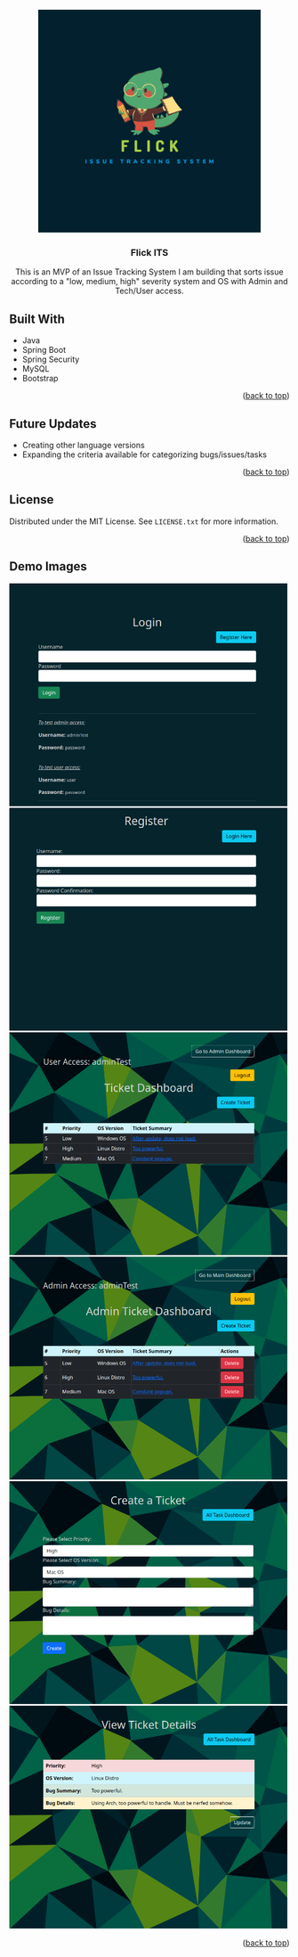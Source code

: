 <!-- PROJECT LOGO -->
<br />
<div align="center">
  <a href="https://github.com/S-Hightower/Flick-ITS">
    <img src="images/flickITS.png" alt="Logo" width="400" height="400">
  </a>

<h3 align="center">Flick ITS</h3>

  <p align="center">
    This is an MVP of an Issue Tracking System I am building that sorts issue according to a "low, medium, high" severity system and OS with Admin and Tech/User access.
  </p>
</div>

<!-- ABOUT THE PROJECT -->
## Built With

* Java
* Spring Boot
* Spring Security
* MySQL
* Bootstrap

<p align="right">(<a href="#top">back to top</a>)</p>

<!-- USAGE EXAMPLES -->
## Future Updates

* Creating other language versions
* Expanding the criteria available for categorizing bugs/issues/tasks

<p align="right">(<a href="#top">back to top</a>)</p>

<!-- LICENSE -->
## License

Distributed under the MIT License. See `LICENSE.txt` for more information.

<p align="right">(<a href="#top">back to top</a>)</p>

## Demo Images

<img src="images/demo1.png" alt="Logo" width="500" height="400">
<img src="images/demo2.png" alt="Logo" width="500" height="400">
<img src="images/demo3.png" alt="Logo" width="500" height="400">
<img src="images/demo4.png" alt="Logo" width="500" height="400">
<img src="images/demo5.png" alt="Logo" width="500" height="400">
<img src="images/demo6.png" alt="Logo" width="500" height="400">

<p align="right">(<a href="#top">back to top</a>)</p>